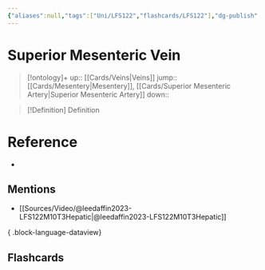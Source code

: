 ```yaml
---
{"aliases":null,"tags":["Uni/LFS122","flashcards/LFS122"],"dg-publish":true,"permalink":"/cards/superior-mesenteric-vein/","dgPassFrontmatter":true}
---
```


# Superior Mesenteric Vein

> [!ontology]+
> up:: [[Cards/Veins\|Veins]]
> jump:: [[Cards/Mesentery\|Mesentery]], [[Cards/Superior Mesenteric Artery\|Superior Mesenteric Artery]]
> down:: 

> [!Definition] Definition

# Reference

- 

## Mentions

- [[Sources/Video/@leedaffin2023-LFS122M10T3Hepatic\|@leedaffin2023-LFS122M10T3Hepatic]]

{ .block-language-dataview}

## Flashcards